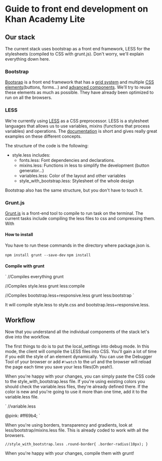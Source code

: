 # Guide to front end development on Khan Academy Lite

## Our stack

The current stack uses bootstrap as a front end framework, LESS for the stylesheets (compiled to CSS with grunt.js). Don't worry, we'll explain everything down here.

### Bootstrap

[Bootsrap](http://getbootstrap.com/2.3.2/) is a front end framework that has a [grid system](http://getbootstrap.com/2.3.2/scaffolding.html) and multiple [CSS elements](http://getbootstrap.com/2.3.2/base-css.html)(buttons, forms...) and [advanced components](http://getbootstrap.com/2.3.2/components.html). We'll try to reuse these elements as much as possible. They have already been optimized to run on all the browsers.

### LESS

We're currently using [LESS](http://lesscss.org/) as a CSS preprocessor. LESS is a stylesheet languages that allows us to use variables, mixins (functions that process variables) and operations.
The [documentation](http://lesscss.org/) is short and gives really great examples on these different concepts.

The structure of the code is the following:


- style.less includes:
	- fonts.less: Font dependencies and declarations.
	- mixins.less: Functions in less to simplify the development (button generator...)
	- variables.less: Color of the layout and other variables 
	- style_with_bootstrap.less: Stylesheet of the whole design

Bootstrap also has the same structure, but you don't have to touch it.

### Grunt.js

[Grunt.js](http://gruntjs.com/) is a front-end tool to compile to run task on the terminal. The current tasks include compiling the less files to css and compressing them. With 

#### How to install

You have to run these commands in the directory where package.json is.

`npm install grunt --save-dev`
`npm install`

#### Compile with grunt


`
//Compiles everything
grunt

//Compiles style.less
grunt less:compile

//Compiles bootstrap.less+responsive.less
grunt less:bootstrap
`

It will compile style.less to style.css and bootstrap.less+responsive.less.


## Workflow

Now that you understand all the individual components of the stack let's dive into the workflow.

The first things to do is to put the local_settings into debug mode. In this mode, the client will compile the LESS files into CSS. 
You'll gain a lot of time if you edit the style of an element dynamically. You can use the Debugger Tool of your browser or add `#!watch` to the url and the browser will reload the page each time you save your less files(Oh yeah!).

When you're happy with your changes, you can simply paste the CSS code to the style_with_bootstrap.less file. If you're using existing colors you should check the variable.less files, they're already defined there. If the color is new and you're going to use it more than one time, add it to the variable.less file. 

`
//variable.less

@pink: #ff69b4;
`

When you're using borders, transparency and gradients, look at less/bootstrap/mixins.less file. This is already coded to work with all the browsers.

`
//style_with_bootstrap.less
.round-border{
	.border-radius(10px);
}
`

When you're happy with your changes, compile them with grunt!

